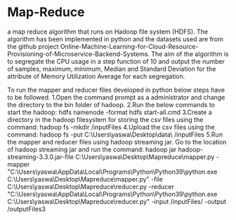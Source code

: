 # Map-Reduce
a map reduce algorithm that runs on Hadoop file system (HDFS). The algorithm has been implemented in python and the datasets used are from the github project Online-Machine-Learning-for-Cloud-Resource- Provisioning-of-Microservice-Backend-Systems. The aim of the algorithm is to segregate the CPU usage in a step function of 10 and output the number of samples, maximum, minimum, Median and Standard Deviation for the attribute of Memory Utilization Average for each segregation.

To run the mapper and reducer files developed in python below steps have to be followed.
1.Open the command prompt as a administrator and change the directory to the bin folder of hadoop.
2.Run the below commands to start the hadoop:
hdfs namenode -format
hdfs start-all.cmd
3.Create a directory in the hadoop filesystem for storing the csv files using the command:
hadoop fs -mkdir /inputFiles
4.Upload the csv files using the command:
hadoop fs -put C:\Users\yaswa\Desktop\data\ /inputFiles
5.Run the mapper and reducer files using hadoop streaming jar. Go to the location of hadoop streaming jar and run the command:
hadoop jar hadoop-streaming-3.3.0.jar-file C:\Users\yaswa\Desktop\Mapreduce\mapper.py -mapper "C:\Users\yaswa\AppData\Local\Programs\Python\Python39\python.exe C:\Users\yaswa\Desktop\Mapreduce\mapper.py" -file C:\Users\yaswa\Desktop\Mapreduce\reducer.py 
-reducer "C:\Users\yaswa\AppData\Local\Programs\Python\Python39\python.exe C:\Users\yaswa\Desktop\Mapreduce\reducer.py" -input /inputFiles/ -output /outputFiles3
